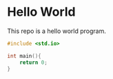 
Hello World
=============

This repo is a hello world program.

```cpp
#include <std.io>

int main(){
	return 0;
}

```

